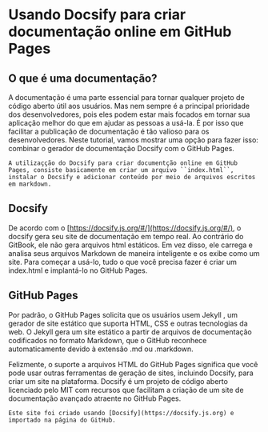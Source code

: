 # Usando Docsify para criar documentação online em GitHub Pages <!-- {docsify-ignore-all} -->

## O que é uma documentação?

A documentação é uma parte essencial para tornar qualquer projeto de código aberto útil aos usuários. Mas nem sempre é a principal prioridade dos desenvolvedores, pois eles podem estar mais focados em tornar sua aplicação melhor do que em ajudar as pessoas a usá-la. É por isso que facilitar a publicação de documentação é tão valioso para os desenvolvedores. Neste tutorial, vamos mostrar uma opção para fazer isso: combinar o gerador de documentação Docsify com o GitHub Pages.

    A utilizaçção do Docsify para criar documentção online em GitHub Pages, consiste basicamente em criar um arquivo ``index.html``, instalar o Docsify e adicionar conteúdo por meio de arquivos escritos em markdown.

## Docsify 
De acordo com o [https://docsify.js.org/#/](https://docsify.js.org/#/), o docsify gera seu site de documentação em tempo real. Ao contrário do GitBook, ele não gera arquivos html estáticos. Em vez disso, ele carrega e analisa seus arquivos Markdown de maneira inteligente e os exibe como um site. Para começar a usá-lo, tudo o que você precisa fazer é criar um index.html e implantá-lo no GitHub Pages.


## GitHub Pages
Por padrão, o GitHub Pages solicita que os usuários usem Jekyll , um gerador de site estático que suporta HTML, CSS e outras tecnologias da web. O Jekyll gera um site estático a partir de arquivos de documentação codificados no formato Markdown, que o GitHub reconhece automaticamente devido à extensão .md ou .markdown.

Felizmente, o suporte a arquivos HTML do GitHub Pages significa que você pode usar outras ferramentas de geração de sites, incluindo Docsify, para criar um site na plataforma. Docsify é um projeto de código aberto licenciado pelo MIT com recursos  que facilitam a criação de um site de documentação avançado atraente no GitHub Pages.

    Este site foi criado usando [Docsify](https://docsify.js.org) e importado na página do GitHub.


